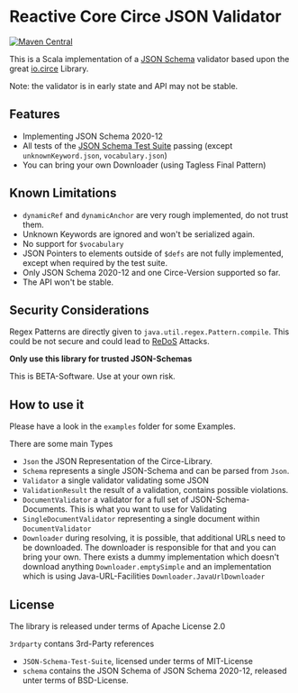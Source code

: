 Reactive Core Circe JSON Validator
==================================

[![Maven Central](https://maven-badges.herokuapp.com/maven-central/net.reactivecore/circe-json-schema_2.13/badge.svg)](https://maven-badges.herokuapp.com/maven-central/net.reactivecore/circe-json-schema_2.13)

This is a Scala implementation of a [JSON Schema](https://json-schema.org/) validator based upon the 
great [io.circe](https://circe.github.io/circe/) Library.

Note: the validator is in early state and API may not be stable.

## Features

- Implementing JSON Schema 2020-12
- All tests of the [JSON Schema Test Suite](https://github.com/json-schema-org/JSON-Schema-Test-Suite) passing (except `unknownKeyword.json`, `vocabulary.json`)
- You can bring your own Downloader (using Tagless Final Pattern)

## Known Limitations

- `dynamicRef` and `dynamicAnchor` are very rough implemented, do not trust them.
- Unknown Keywords are ignored and won't be serialized again.
- No support for `$vocabulary`
- JSON Pointers to elements outside of `$defs` are not fully implemented, except when required by the test suite.
- Only JSON Schema 2020-12 and one Circe-Version supported so far.
- The API won't be stable.

## Security Considerations

Regex Patterns are directly given to `java.util.regex.Pattern.compile`. This could be not secure and could lead to [ReDoS](https://owasp.org/www-community/attacks/Regular_expression_Denial_of_Service_-_ReDoS) Attacks.

**Only use this library for trusted JSON-Schemas**

This is BETA-Software. Use at your own risk.

## How to use it

Please have a look in the `examples` folder for some Examples.

There are some main Types

- `Json` the JSON Representation of the Circe-Library.
- `Schema` represents a single JSON-Schema and can be parsed from `Json`.
- `Validator` a single validator validating some JSON
- `ValidationResult` the result of a validation, contains possible violations.
- `DocumentValidator` a validator for a full set of JSON-Schema-Documents. This is what you want to use for Validating
- `SingleDocumentValidator` representing a single document within `DocumentValidator`
- `Downloader` during resolving, it is possible, that additional URLs need to be downloaded.
  The downloader is responsible for that and you can bring your own. There exists a dummy implementation
  which doesn't download anything `Downloader.emptySimple` and an implementation which is using Java-URL-Facilities `Downloader.JavaUrlDownloader`

## License

The library is released under terms of Apache License 2.0

`3rdparty` contans 3rd-Party references

- `JSON-Schema-Test-Suite`, licensed under terms of MIT-License
- `schema` contains the JSON Schema of JSON Schema 2020-12, released unter terms of BSD-License.
